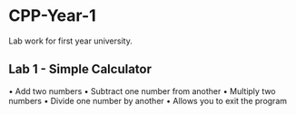 # CPP-Year-1
Lab work for first year university.

## Lab 1 - Simple Calculator
• Add two numbers
• Subtract one number from another
• Multiply two numbers
• Divide one number by another
• Allows you to exit the program
